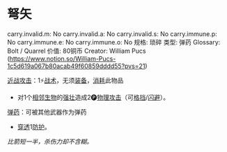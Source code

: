 # 弩矢

carry.invalid.m: No
carry.invalid.a: No
carry.invalid.s: No
carry.immune.p: No
carry.immune.e: No
carry.immune.o: No
规格: 琐碎
类型: 弹药
Glossary: Bolt / Quarrel
价值: 80铜币
Creator: William Pucs (https://www.notion.so/William-Pucs-1c5d619a067b80acab49f60859dddd55?pvs=21)

<aside>

[近战攻击](https://www.notion.so/1b4d619a067b80eda8b0facbba0c7b1a?pvs=21)：1⚡️[战术](https://www.notion.so/1b3d619a067b8051b6eaffd160aee01c?pvs=21)，无须[装备](https://www.notion.so/1b3d619a067b80f99057fe3412922dd5?pvs=21)，[消耗](https://www.notion.so/1b3d619a067b80789d16e44120e1be39?pvs=21)此物品

- 对1个[相邻](https://www.notion.so/1b3d619a067b80d2b1c3cebda0c3ed6f?pvs=21)[生物](https://www.notion.so/1b3d619a067b80d0bbe1d113bf20ff1f?pvs=21)的[强壮](https://www.notion.so/1b3d619a067b8018b6a6d9d43490bbdc?pvs=21)造成2🅟[物理攻击](https://www.notion.so/1b4d619a067b801e990cfa56185bd47c?pvs=21)（可[格挡](https://www.notion.so/1b4d619a067b803faa0fe2c3dd8fedee?pvs=21)/[闪避](https://www.notion.so/1b4d619a067b802bac11faba310fa6c8?pvs=21)）。
</aside>

<aside>

[弹药](https://www.notion.so/1b3d619a067b80a69233f4e32634e075?pvs=21)：可被其他武器作为弹药

- [穿透](https://www.notion.so/1b4d619a067b80f9ac25d2f6f7bc3efc?pvs=21)1[防护](https://www.notion.so/1b3d619a067b806e8bd4c7265f5a00fa?pvs=21)。
</aside>

*比箭短一半，杀伤力却不含糊。*